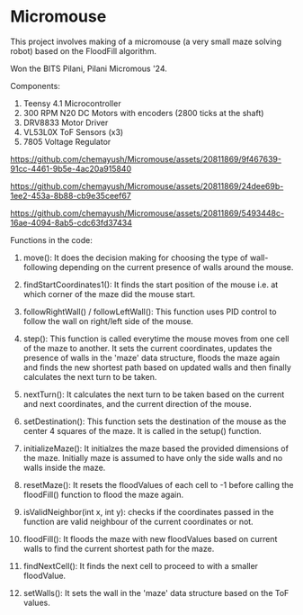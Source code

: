 # Micromouse
This project involves making of a micromouse (a very small maze solving robot) based on the FloodFill algorithm.

Won the BITS Pilani, Pilani Micromous '24.

Components:
1. Teensy 4.1 Microcontroller
2. 300 RPM N20 DC Motors with encoders (2800 ticks at the shaft)
3. DRV8833 Motor Driver
4. VL53L0X ToF Sensors (x3)
5. 7805 Voltage Regulator

https://github.com/chemayush/Micromouse/assets/20811869/9f467639-91cc-4461-9b5e-4ac20a915840



https://github.com/chemayush/Micromouse/assets/20811869/24dee69b-1ee2-453a-8b88-cb9e35ceef67




https://github.com/chemayush/Micromouse/assets/20811869/5493448c-16ae-4094-8ab5-cdc63fd37434

Functions in the code:

1. move():
It does the decision making for choosing the type of wall-following depending on the current presence of walls around the mouse.

2. findStartCoordinates1():
It finds the start position of the mouse i.e. at which corner of the maze did the mouse start.

3. followRightWall() / followLeftWall():
This function uses PID control to follow the wall on right/left side of the mouse.

4. step():
This function is called everytime the mouse moves from one cell of the maze to another. It sets the current coordinates, updates the presence of walls in the 'maze' data structure, floods the maze again and finds the new shortest path based on updated walls and then finally calculates the next turn to be taken.

5. nextTurn():
It calculates the next turn to be taken based on the current and next coordinates, and the current direction of the mouse.

6. setDestination():
This function sets the destination of the mouse as the center 4 squares of the maze. It is called in the setup() function.

7. initializeMaze():
It initialzes the maze based the provided dimensions of the maze. Initially maze is assumed to have only the side walls and no walls inside the maze.

8. resetMaze():
It resets the floodValues of each cell to -1 before calling the floodFill() function to flood the maze again.

9. isValidNeighbor(int x, int y):
checks if the coordinates passed in the function are valid neighbour of the current coordinates or not.

10. floodFill(): 
It floods the maze with new floodValues based on current walls to find the current shortest path for the maze.

11. findNextCell():
It finds the next cell to proceed to with a smaller floodValue.

12. setWalls():
It sets the wall in the 'maze' data structure based on the ToF values.









